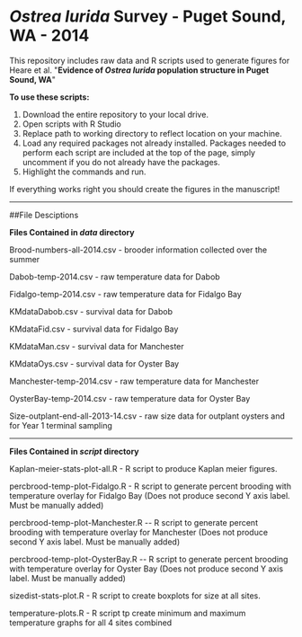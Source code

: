 _Ostrea lurida_ Survey - Puget Sound, WA - 2014
=====================

This repository includes raw data and R scripts used to generate figures for Heare et al. "**Evidence of _Ostrea lurida_ population structure in Puget Sound, WA**"



**To use these scripts:**

1. Download the entire repository to your local drive. 
2. Open scripts with R Studio
3. Replace path to working directory to reflect location on your machine.
4. Load any required packages not already installed. Packages needed to perform each script are included at the top of the page, simply uncomment if you do not already have the packages.
6. Highlight the commands and run. 

If everything works right you should create the figures in the manuscript!

---

##File Desciptions

**Files Contained in _data_ directory**

Brood-numbers-all-2014.csv  -  brooder information collected over the summer

Dabob-temp-2014.csv  -  raw temperature data for Dabob

Fidalgo-temp-2014.csv  -  raw temperature data for Fidalgo Bay

KMdataDabob.csv  -  survival data for Dabob

KMdataFid.csv  -  survival data for Fidalgo Bay

KMdataMan.csv  -  survival data for Manchester

KMdataOys.csv  -  survival data for Oyster Bay

Manchester-temp-2014.csv  - raw temperature data for Manchester

OysterBay-temp-2014.csv -  raw temperature data for Oyster Bay

Size-outplant-end-all-2013-14.csv  -  raw size data for outplant oysters and for Year 1 terminal sampling 
          
--- 
**Files Contained in _script_ directory**

Kaplan-meier-stats-plot-all.R  -  R script to produce Kaplan meier figures.
    
percbrood-temp-plot-Fidalgo.R  - R script to generate percent brooding with temperature overlay for Fidalgo Bay (Does not produce second Y axis label. Must be manually added)
   
percbrood-temp-plot-Manchester.R  -- R script to generate percent brooding with temperature overlay for Manchester (Does not produce second Y axis label. Must be manually added)

percbrood-temp-plot-OysterBay.R  -- R script to generate percent brooding with temperature overlay for Oyster Bay (Does not produce second Y axis label. Must be manually added)
    
sizedist-stats-plot.R  -   R script to create boxplots for size at all sites.
    
temperature-plots.R  -  R script tp create minimum and maximum temperature graphs for all 4 sites combined
